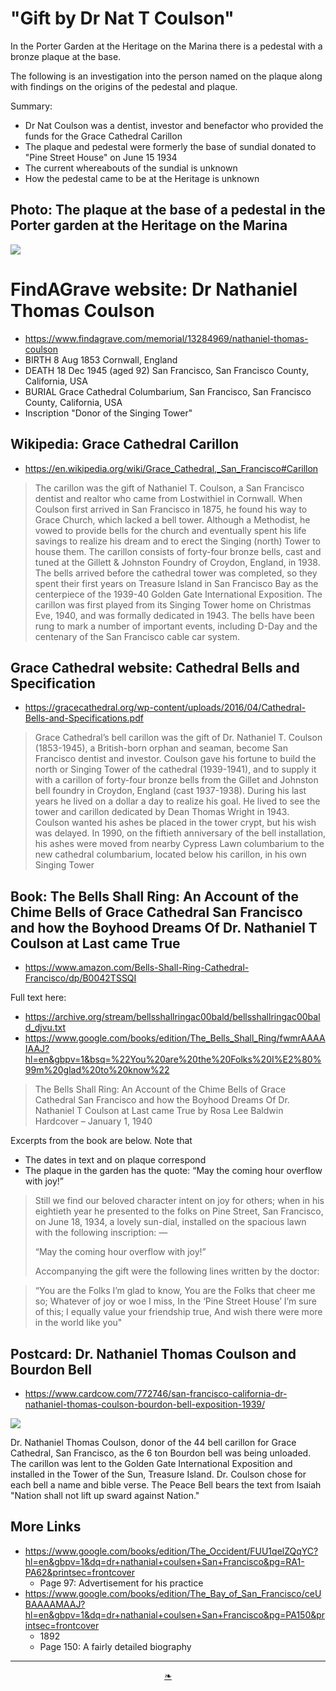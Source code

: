 # "Gift by Dr Nat T Coulson"

In the Porter Garden at the Heritage on the Marina there is a pedestal with a bronze plaque at the base.

The following is an investigation into the person named on the plaque along with findings on the origins of the pedestal and plaque.

Summary:

* Dr Nat Coulson was a dentist, investor and benefactor who provided the funds for the Grace Cathedral Carillon
* The plaque and pedestal were formerly the base of sundial donated to "Pine Street House" on June 15 1934
* The current whereabouts of the sundial is unknown
* How the pedestal came to be at the Heritage is unknown


## Photo: The plaque at the base of a pedestal in the Porter garden at the Heritage on the Marina

![]( https://heritagesf.github.io/images/coulson/1934-coulson-plaque-pine-street.jpg )


# FindAGrave website: Dr Nathaniel Thomas Coulson

* https://www.findagrave.com/memorial/13284969/nathaniel-thomas-coulson
* BIRTH	8 Aug 1853 Cornwall, England
* DEATH	18 Dec 1945 (aged 92) San Francisco, San Francisco County, California, USA
* BURIAL Grace Cathedral Columbarium, San Francisco, San Francisco County, California, USA
* Inscription "Donor of the Singing Tower"


## Wikipedia: Grace Cathedral Carillon

* https://en.wikipedia.org/wiki/Grace_Cathedral,_San_Francisco#Carillon

> The carillon was the gift of Nathaniel T. Coulson, a San Francisco dentist and realtor who came from Lostwithiel in Cornwall. When Coulson first arrived in San Francisco in 1875, he found his way to Grace Church, which lacked a bell tower. Although a Methodist, he vowed to provide bells for the church and eventually spent his life savings to realize his dream and to erect the Singing (north) Tower to house them. The carillon consists of forty-four bronze bells, cast and tuned at the Gillett & Johnston Foundry of Croydon, England, in 1938. The bells arrived before the cathedral tower was completed, so they spent their first years on Treasure Island in San Francisco Bay as the centerpiece of the 1939-40 Golden Gate International Exposition. The carillon was first played from its Singing Tower home on Christmas Eve, 1940, and was formally dedicated in 1943. The bells have been rung to mark a number of important events, including D-Day and the centenary of the San Francisco cable car system.


## Grace Cathedral website: Cathedral Bells and Specification

* https://gracecathedral.org/wp-content/uploads/2016/04/Cathedral-Bells-and-Specifications.pdf

> Grace Cathedral’s bell carillon was the gift of Dr. Nathaniel T. Coulson (1853-1945), a British-born orphan and seaman, become San Francisco dentist and investor. Coulson gave his fortune to build the north or Singing Tower of the cathedral (1939-1941), and to supply it with a carillon of forty-four bronze bells from the Gillet and Johnston bell foundry in Croydon, England (cast 1937-1938). During his last years he lived on a dollar a day to realize his goal. He lived to see the tower and carillon dedicated by Dean Thomas Wright in 1943. Coulson wanted his ashes be placed in the tower crypt, but his wish was delayed. In 1990, on the fiftieth anniversary of the bell installation, his ashes were moved from nearby Cypress Lawn columbarium to the new cathedral columbarium, located below his carillon, in his own Singing Tower


## Book: The Bells Shall Ring: An Account of the Chime Bells of Grace Cathedral San Francisco and how the Boyhood Dreams Of Dr. Nathaniel T Coulson at Last came True

* https://www.amazon.com/Bells-Shall-Ring-Cathedral-Francisco/dp/B0042TSSQI

Full text here:

* https://archive.org/stream/bellsshallringac00bald/bellsshallringac00bald_djvu.txt
* https://www.google.com/books/edition/The_Bells_Shall_Ring/fwmrAAAAIAAJ?hl=en&gbpv=1&bsq=%22You%20are%20the%20Folks%20I%E2%80%99m%20glad%20to%20know%22

> The Bells Shall Ring: An Account of the Chime Bells of Grace Cathedral San Francisco and how the Boyhood Dreams Of Dr. Nathaniel T Coulson at Last came True by Rosa Lee Baldwin Hardcover – January 1, 1940

Excerpts from the book are below. Note that

* The dates in text and on plaque correspond
* The plaque in the garden has the quote: “May the coming hour overflow with joy!”

> Still we find our beloved character intent on joy for others; when in his eightieth year he presented to the folks on Pine Street, San Francisco, on June 18, 1934, a lovely sun-dial, installed on the spacious lawn with the following inscription: —
>
> “May the coming hour overflow with joy!”
>
> Accompanying the gift were the following lines written by the doctor:

> “You are the Folks I’m glad to know,
> You are the Folks that cheer me so;
> Whatever of joy or woe I miss,
> In the ‘Pine Street House’ I’m sure of this;
> I equally value your friendship true,
> And wish there were more in the world like you"


## Postcard: Dr. Nathaniel Thomas Coulson and Bourdon Bell

* https://www.cardcow.com/772746/san-francisco-california-dr-nathaniel-thomas-coulson-bourdon-bell-exposition-1939/

![]( https://heritagesf.github.io/images/coulson/1939-coulson-postcard-bourdon-bell.jpg )

Dr. Nathaniel Thomas Coulson, donor of the 44 bell carillon for Grace Cathedral, San Francisco, as the 6 ton Bourdon bell was being unloaded. The carillon was lent to the Golden Gate International Exposition and installed in the Tower of the Sun, Treasure Island. Dr. Coulson chose for each bell a name and bible verse. The Peace Bell bears the text from Isaiah "Nation shall not lift up sward against Nation."


## More Links

* https://www.google.com/books/edition/The_Occident/FUU1qelZQqYC?hl=en&gbpv=1&dq=dr+nathanial+coulsen+San+Francisco&pg=RA1-PA62&printsec=frontcover
	* Page 97: Advertisement for his practice
* https://www.google.com/books/edition/The_Bay_of_San_Francisco/ceUBAAAAMAAJ?hl=en&gbpv=1&dq=dr+nathanial+coulsen+San+Francisco&pg=PA150&printsec=frontcover
	* 1892
	* Page 150: A fairly detailed biography


***

<center title="hello!" ><a href=javascript:window.scrollTo(0,0); class=aDingbat > ❧ </a></center>